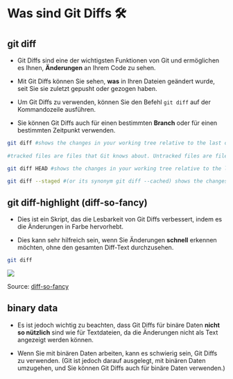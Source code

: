 # Was sind Git Diffs 🛠️

## git diff

- Git Diffs sind eine der wichtigsten Funktionen von Git und ermöglichen es Ihnen, **Änderungen** an Ihrem Code zu sehen. 

- Mit Git Diffs können Sie sehen, **was** in Ihren Dateien geändert wurde, seit Sie sie zuletzt gepusht oder gezogen haben.

- Um Git Diffs zu verwenden, können Sie den Befehl `git diff` auf der Kommandozeile ausführen. 

- Sie können Git Diffs auch für einen bestimmten **Branch** oder für einen bestimmten Zeitpunkt verwenden. 

```sh
git diff #shows the changes in your working tree relative to the last commit, only for tracked files
 
#tracked files are files that Git knows about. Untracked files are files not in your  staging area.

git diff HEAD #shows the changes in your working tree relative to the last commit (includes files that are not tracked)

git diff --staged #(or its synonym git diff --cached) shows the changes you staged for the next commit relative to the last commit
```

## git diff-highlight (diff-so-fancy)

- Dies ist ein Skript, das die Lesbarkeit von Git Diffs verbessert, indem es die Änderungen in Farbe hervorhebt. 

- Dies kann sehr hilfreich sein, wenn Sie Änderungen **schnell** erkennen möchten, ohne den gesamten Diff-Text durchzusehen.


```sh
git diff
```
![](https://user-images.githubusercontent.com/3429760/32387617-44c873da-c082-11e7-829c-6160b853adcb.png)

Source: [diff-so-fancy](https://github.com/so-fancy/diff-so-fancy)


## binary data 
- Es ist jedoch wichtig zu beachten, dass Git Diffs für binäre Daten **nicht so nützlich** sind wie für Textdateien, da die Änderungen nicht als Text angezeigt werden können.

- Wenn Sie mit binären Daten arbeiten, kann es schwierig sein, Git Diffs zu verwenden. (Git ist jedoch darauf ausgelegt, mit binären Daten umzugehen, und Sie können Git Diffs auch für binäre Daten verwenden.)



